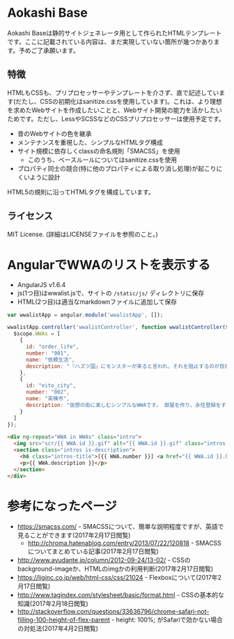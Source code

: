 # Aokashi Base
Aokashi Baseは静的サイトジェネレータ用として作られたHTMLテンプレートです。ここに記載されている内容は、まだ実現していない箇所が幾つかあります。予めご了承願います。

## 特徴
HTMLもCSSも、プリプロセッサーやテンプレートを介さず、直で記述しています(だたし、CSSの初期化はsanitize.cssを使用しています)。これは、より理想を求めたWebサイトを作成したいことと、Webサイト開発の能力を活かしたいためです。ただし、LessやSCSSなどのCSSプリプロセッサーは使用予定です。

* 昔のWebサイトの色を継承
* メンテナンスを重視した、シンプルなHTMLタグ構成
* サイト規模に依存しくclassの命名規則「SMACSS」を使用
  * このうち、ベースルールについてはsanitize.cssを使用
* プロパティ同士の競合(特に他のプロパティによる取り消し処理)が起こりにくいように設計

HTML5の規則に沿ってHTMLタグを構成しています。

## ライセンス

MIT License. (詳細はLICENSEファイルを参照のこと。)

# AngularでWWAのリストを表示する
- AngularJS v1.6.4
- js(1つ目)はwwalist.jsで、サイトの `/static/js/` ディレクトリに保存
- HTML(2つ目)は適当なmarkdownファイルに追加して保存

```js
var wwalistApp = angular.module('wwalistApp', []);

wwalistApp.controller('wwalistController', function wwalistController($scope) {
  $scope.WWAs = [
    {
      id: "order_life",
      number: "001",
      name: "依頼生活",
      description: "『ハズツ国』にモンスターが来ると言われ、それを阻止するのが目的です。 初めてつくるWWAです。"
    },
    {
      id: "eito_city",
      number: "002",
      name: "英棟市",
      description: "仮想の街に楽しむシンプルなWWAです。 部屋を作り、永住登録をすることで作った部屋がWWAに出てきます。"
    }
  ]
});
```

```html
<div ng-repeat="WWA in WWAs" class="intro">
  <img src="scr/{{ WWA.id }}.gif" alt="{{ WWA.id }}.gif" class="intros is-icon" width="440" height="440">
  <section class="intros is-description">
    <h6 class="intros-title">[{{ WWA.number }}] <a href="{{ WWA.id }}.html">{{ WWA.name }}</a></h6>
    <p>{{ WWA.description }}</p>
  </section>
</div>
```

# 参考になったページ

- https://smacss.com/ - SMACSSについて、簡単な説明程度ですが、英語で見ることができます(2017年2月17日閲覧)
  - http://chroma.hatenablog.com/entry/2013/07/22/120818 - SMACSSについてまとめている記事(2017年2月17日閲覧)
- http://www.ayudante.jp/column/2012-09-24/13-02/ - CSSのbackground-imageか、HTMLのimgかの利用判断(2017年2月17日閲覧)
- https://liginc.co.jp/web/html-css/css/21024 - Flexboxについて(2017年2月17日閲覧)
- http://www.tagindex.com/stylesheet/basic/format.html - CSSの基本的な知識(2017年2月18日閲覧)
- http://stackoverflow.com/questions/33636796/chrome-safari-not-filling-100-height-of-flex-parent - height: 100%; がSafariで効かない場合の対処法(2017年4月2日閲覧)